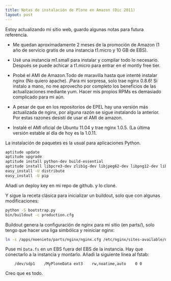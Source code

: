 ```yaml
---
title: Notas de instalación de Plone en Amazon (Dic 2011)
layout: post
---
```


Estoy actualizando mi sitio web, guardo algunas notas para futura referencia.

* Me quedan aproximadamente 2 meses de la promoción de Amazon (1 año de
servicio gratis de una instancia t1.micro y 10 GB de EBS).

* Usé una instancia m1.small para instalar y compilar todo lo necesario.
Después se puede achicar a t1.micro para entrar en el montly free tier.

* Probé el AMI de Amazon.Todo de maravilla hasta que intenté instalar nginx
(No quiero apache). ¡Para mi sorpresa, solo trae nginx 0.8.6! Si instalo a
mano, no me aprovecho por completo los beneficios de las actualizaciones
mediante yum.  Hacer mis propios RPMs es demasiado complicado para mi aún.

* A pesar de que en los repositorios de EPEL hay una versión más actualizada
de nginx, por alguna razón se sigue instalando la anterior. Por estas razones
desistí de usar el AMI de amazon.

* Instalé el AMI oficial de Ubuntu 11.04 y trae nginx 1.0.5. (La última
versión estable al día de hoy es la 1.0.11.

La instalación de paquetes es la usual para aplicaciones Python.

```bash
aptitude update
aptitude upgrade
aptitude install python-dev build-essential
aptitude install libpcre3-dev zlib1g-dev libjpeg62-dev libpng12-dev libncurses5-dev libxslt1-dev mercurial git subversion python-pip libsasl2-dev pkg-config
easy_install -U distribute
easy_install -U pip
```

Añadí un deploy key en mi repo de github. y lo cloné.

Y sigue la receta clásica para inicializar un buildout, solo que con algunas modificaciones:

```bash
python -S bootstrap.py
bin/buildout -c production.cfg
```

Buildout genera la configuración de nginx para mi sitio (en parts/), solo
tengo que hacer una liga simbólica y reiniciar nginx:

```bash
ln -s /apps/noenieto/parts/nginx/nginx.cfg /etc/nginx/sites-available/noenieto.com
```

Puse mi `Data.fs` en un EBS fuera del EBS de la instancia. Hay que conectarlo a
la instancia y montarlo. Añadì la siguiente línea al fstab:

```fstab
    /dev/sdp1    /MyPloneData ext3    rw,noatime,auto    0 0
```

Creo que es todo.